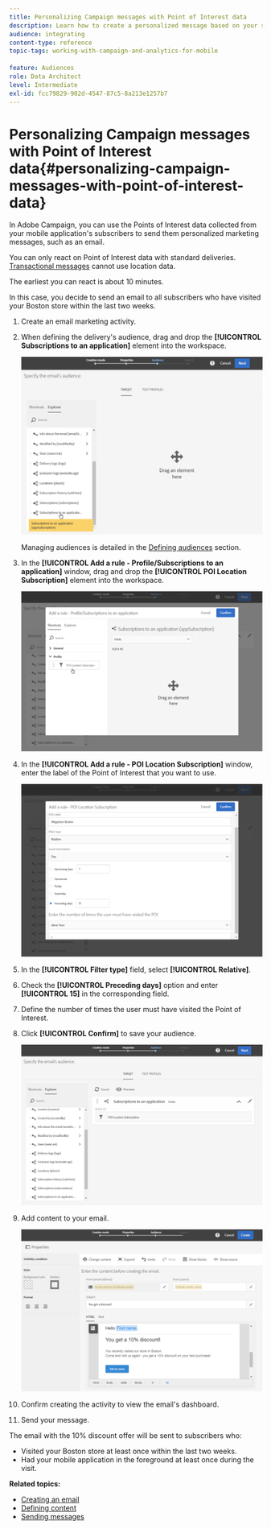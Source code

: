 ```yaml
---
title: Personalizing Campaign messages with Point of Interest data
description: Learn how to create a personalized message based on your subscribers' location with the Point of Interest data integration.
audience: integrating
content-type: reference
topic-tags: working-with-campaign-and-analytics-for-mobile

feature: Audiences
role: Data Architect
level: Intermediate
exl-id: fcc79829-902d-4547-87c5-8a213e1257b7
---
```

# Personalizing Campaign messages with Point of Interest data{#personalizing-campaign-messages-with-point-of-interest-data}

In Adobe Campaign, you can use the Points of Interest data collected from your mobile application's subscribers to send them personalized marketing messages, such as an email.

You can only react on Point of Interest data with standard deliveries. [Transactional messages](../../channels/using/getting-started-with-transactional-msg.md) cannot use location data.

The earliest you can react is about 10 minutes.

In this case, you decide to send an email to all subscribers who have visited your Boston store within the last two weeks.

1. Create an email marketing activity.
1. When defining the delivery's audience, drag and drop the **[!UICONTROL Subscriptions to an application]** element into the workspace.

   ![](assets/poi_subscriptions_app.png)

   Managing audiences is detailed in the [Defining audiences](../../audiences/using/creating-audiences.md) section.

1. In the **[!UICONTROL Add a rule - Profile/Subscriptions to an application]** window, drag and drop the **[!UICONTROL POI Location Subscription]** element into the workspace.

   ![](assets/poi_add_rule_profile_subscription.png)

1. In the **[!UICONTROL Add a rule - POI Location Subscription]** window, enter the label of the Point of Interest that you want to use.

   ![](assets/poi_location_subscription.png)

1. In the **[!UICONTROL Filter type]** field, select **[!UICONTROL Relative]**.
1. Check the **[!UICONTROL Preceding days]** option and enter **[!UICONTROL 15]** in the corresponding field.
1. Define the number of times the user must have visited the Point of Interest.
1. Click **[!UICONTROL Confirm]** to save your audience.

   ![](assets/poi_subscriptions_app_audience_defined.png)

1. Add content to your email.

   ![](assets/poi_email_content.png)

1. Confirm creating the activity to view the email's dashboard.
1. Send your message.

The email with the 10% discount offer will be sent to subscribers who:

* Visited your Boston store at least once within the last two weeks.
* Had your mobile application in the foreground at least once during the visit.

**Related topics:**

* [Creating an email](../../channels/using/creating-an-email.md)
* [Defining content](../../designing/using/personalization.md#example-email-personalization)
* [Sending messages](../../sending/using/confirming-the-send.md)
